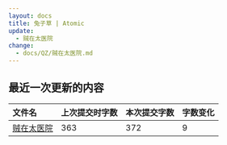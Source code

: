 ```yaml
---
layout: docs
title: 兔子草 | Atomic
update: 
  - 贼在太医院
change:
  - docs/QZ/贼在太医院.md
---
```


## 最近一次更新的内容

|文件名|上次提交时字数|本次提交字数|字数变化|
|:-|:-|:-|:-|
|[贼在太医院](QZ/贼在太医院.md)|363|372|9|
